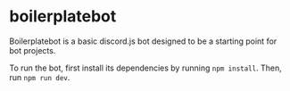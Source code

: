 # boilerplatebot

Boilerplatebot is a basic discord.js bot designed to be a starting point for bot projects.

To run the bot, first install its dependencies by running `npm install`. Then, run `npm run dev`.
